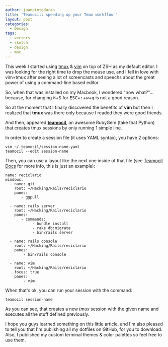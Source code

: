 ```yaml
---
author: juanpintoduran
title: 'Teamocil: speeding up your Tmux workflow '
layout: post
categories:
  - Design
tags:
  - vectors
  - sketch
  - design
  - mac
---
```


This week I started using [tmux](http://tmux.sourceforge.net/) & [vim](http://www.vim.org/) on top of ZSH as my default editor. I was looking for the right time to drop the mouse use, and I fell in love with vim+tmux after seeing a lot of screencasts and speechs about the great power of using a command-line based editor.

So, when that was installed on my Macbook, I wondered "now what?"... because, for changing <kbd>⌘</kbd>+<kbd>S</kbd> for <kbd>ESC</kbd>+<kbd>:</kbd>+<kbd>w</kbd>+<kbd>q</kbd> is not a good reason.

So at the moment that I finally discovered the benefits of **vim** but then I realized that **tmux** was there only because I readed they were good friends.

And then, appeared [**teamocil**](https://github.com/remiprev/teamocil), an awesome RubyGem (take that Python) that creates tmux sessions by only running 1 simple line.

In order to create a session file (it uses YAML syntax), you have 2 options:

	vim ~/.teamocil/session-name.yaml
	teamocil --edit session-name
	
Then, you can use a layout like the next one inside of that file (see [Teamocil Docs](http://www.teamocil.com/) for more info, this is just an example):

	name: reciclario
 	windows:
      - name: git
        root: ~/Hacking/Rails/reciclario
        panes:
           - ggpull

      - name: rails server
        root: ~/Hacking/Rails/reciclario
        panes:
           - commands:
                - bundle install
                - rake db:migrate
                - bin/rails server

      - name: rails console
        root: ~/Hacking/Rails/reciclario
        panes:
            - bin/rails console

      - name: vim
        root: ~/Hacking/Rails/reciclario
        focus: true
        panes:
            - vim

When that's ok, you can run your session with the command:

	teamocil session-name
	
As you can see, that creates a new *tmux* session with the given name and executes all the stuff defined previously.


I hope you guys learned something on this little article, and I'm also pleased to tell you that I'm publishing all my dotfiles on GitHub, for you to download. Also, I published my custom terminal themes & color palettes so feel free to use them.

 [1]: https://photos-1.dropbox.com/t/0/AADeiLgvAsH-kZzm0ifNkVVVD8EOxWW9nLAN-5ue-W4O_A/12/38222680/png/1024x768/3/1410840000/0/2/Screenshot%202014-09-15%2023.58.15.png/COH-F1YvddHKx5AACYMNFjNXrktFAtf-Lp9kTnS4iCg
 [2]: https://photos-5.dropbox.com/t/0/AAAB0glwxGWtIDUR3g79Pu5Gixu0J9pFjPXGU1B9aDq-Sw/12/38222680/png/1024x768/3/1410843600/0/2/Screenshot%202014-09-16%2000.16.33.png/yeSVmvIM19FUaTyrwbBxhio6F3mQnK-ioy09Y5F8XGs
